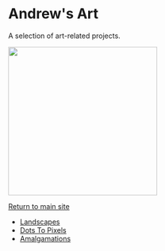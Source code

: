 # Andrew's Art

A selection of art-related projects.

<img src="./img/over-the-top-signature.svg" width="300">

[Return to main site](https://andrewtorgesen.com)

- [Landscapes](./Landscapes.md)
- [Dots To Pixels](./Dots_To_Pixels.md)
- [Amalgamations](./Amalgamations.md)


